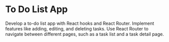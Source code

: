 # To Do List App
Develop a to-do list app with React hooks and React Router. Implement features like adding, editing, and deleting tasks. Use React Router to navigate between different pages, such as a task list and a task detail page.
